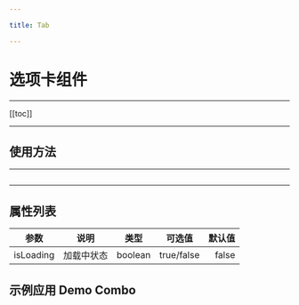 ```yaml
---

title: Tab

---
```


# 选项卡组件

---

[[toc]]

---

## 使用方法

---

<ClientOnly>


</ClientOnly>

```vue

```

---

## 属性列表

| 参数       |  说明   | 类型 | 可选值 | 默认值 |
| --------- |:----------:|:------:|:-----:|-----:|
| isLoading      |  加载中状态 | boolean  |  true/false | false |

## 示例应用 Demo Combo
